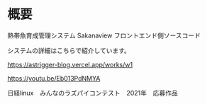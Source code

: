 
# 概要
熱帯魚育成管理システム Sakanaview フロントエンド側ソースコード

システムの詳細はこちらで紹介しています。

<https://astrigger-blog.vercel.app/works/w1>

<https://youtu.be/Eb013PdNMYA>

日経linux　みんなのラズパイコンテスト　2021年　応募作品
